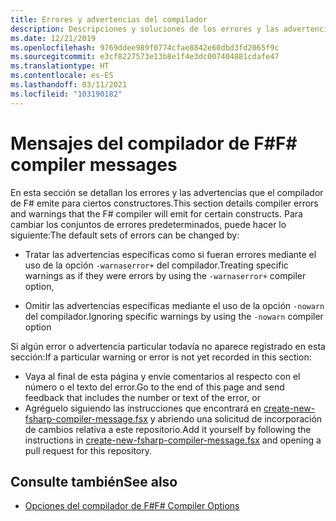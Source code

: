 ```yaml
---
title: Errores y advertencias del compilador
description: Descripciones y soluciones de los errores y las advertencias que emite el compilador de F#
ms.date: 12/21/2019
ms.openlocfilehash: 9769ddee989f0774cfae8842e60dbd3fd2065f9c
ms.sourcegitcommit: e3cf8227573e13b8e1f4e3dc007404881cdafe47
ms.translationtype: HT
ms.contentlocale: es-ES
ms.lasthandoff: 03/11/2021
ms.locfileid: "103190182"
---
```

# <a name="f-compiler-messages"></a><span data-ttu-id="9a78b-103">Mensajes del compilador de F#</span><span class="sxs-lookup"><span data-stu-id="9a78b-103">F# compiler messages</span></span>

<span data-ttu-id="9a78b-104">En esta sección se detallan los errores y las advertencias que el compilador de F# emite para ciertos constructores.</span><span class="sxs-lookup"><span data-stu-id="9a78b-104">This section details compiler errors and warnings that the F# compiler will emit for certain constructs.</span></span> <span data-ttu-id="9a78b-105">Para cambiar los conjuntos de errores predeterminados, puede hacer lo siguiente:</span><span class="sxs-lookup"><span data-stu-id="9a78b-105">The default sets of errors can be changed by:</span></span>

- <span data-ttu-id="9a78b-106">Tratar las advertencias específicas como si fueran errores mediante el uso de la opción `-warnaserror+` del compilador.</span><span class="sxs-lookup"><span data-stu-id="9a78b-106">Treating specific warnings as if they were errors by using the `-warnaserror+` compiler option,</span></span>

- <span data-ttu-id="9a78b-107">Omitir las advertencias específicas mediante el uso de la opción `-nowarn` del compilador.</span><span class="sxs-lookup"><span data-stu-id="9a78b-107">Ignoring specific warnings by using the `-nowarn` compiler option</span></span>

<span data-ttu-id="9a78b-108">Si algún error o advertencia particular todavía no aparece registrado en esta sección:</span><span class="sxs-lookup"><span data-stu-id="9a78b-108">If a particular warning or error is not yet recorded in this section:</span></span>

- <span data-ttu-id="9a78b-109">Vaya al final de esta página y envíe comentarios al respecto con el número o el texto del error.</span><span class="sxs-lookup"><span data-stu-id="9a78b-109">Go to the end of this page and send feedback that includes the number or text of the error, or</span></span>
- <span data-ttu-id="9a78b-110">Agréguelo siguiendo las instrucciones que encontrará en [create-new-fsharp-compiler-message.fsx](https://github.com/dotnet/docs/blob/main/docs/fsharp/language-reference/compiler-messages/util/create-new-fsharp-compiler-message.fsx) y abriendo una solicitud de incorporación de cambios relativa a este repositorio.</span><span class="sxs-lookup"><span data-stu-id="9a78b-110">Add it yourself by following the instructions in [create-new-fsharp-compiler-message.fsx](https://github.com/dotnet/docs/blob/main/docs/fsharp/language-reference/compiler-messages/util/create-new-fsharp-compiler-message.fsx) and opening a pull request for this repository.</span></span>

## <a name="see-also"></a><span data-ttu-id="9a78b-111">Consulte también</span><span class="sxs-lookup"><span data-stu-id="9a78b-111">See also</span></span>

- [<span data-ttu-id="9a78b-112">Opciones del compilador de F#</span><span class="sxs-lookup"><span data-stu-id="9a78b-112">F# Compiler Options</span></span>](../compiler-options.md)
